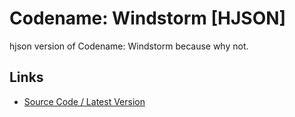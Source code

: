 # Codename: Windstorm [HJSON]

hjson version of Codename: Windstorm because why not.

## Links

- [Source Code / Latest Version](https://github.com/driftheque/CodenameWindstormHJSON/archive/refs/heads/main.zip)

